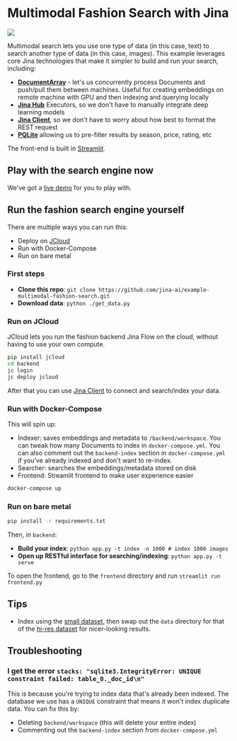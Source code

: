 # Multimodal Fashion Search with Jina

![](./.github/images/demo.gif)

Multimodal search lets you use one type of data (in this case, text) to search another type of data (in this case, images). This example leverages core Jina technologies that make it simpler to build and run your search, including:

- **[DocumentArray](https://docarray.jina.ai)** - let's us concurrently process Documents and push/pull them between machines. Useful for creating embeddings on remote machine with GPU and then indexing and querying locally
- **[Jina Hub](https://hub.jina.ai)** Executors, so we don't have to manually integrate deep learning models
- **[Jina Client](https://docs.jina.ai/api/jina.clients/)**, so we don't have to worry about how best to format the REST request
- **[PQLite](https://hub.jina.ai/executor/pn1qofsj)** allowing us to pre-filter results by season, price, rating, etc

The front-end is built in [Streamlit](https://streamlit.io/).

## Play with the search engine now

We've got a [live demo](https://examples.jina.ai/fashion) for you to play with.

## Run the fashion search engine yourself

There are multiple ways you can run this:

- Deploy on [JCloud](https://github.com/jina-ai/jcloud/)
- Run with Docker-Compose
- Run on bare metal

### First steps

- **Clone this repo**: `git clone https://github.com/jina-ai/example-multimodal-fashion-search.git`
- **Download data**: `python ./get_data.py`

### Run on JCloud

JCloud lets you run the fashion backend Jina Flow on the cloud, without having to use your own compute.

```sh
pip install jcloud
cd backend
jc login
jc deploy jcloud
```

After that you can use [Jina Client](https://docs.jina.ai/fundamentals/flow/client/#connect-client-to-a-flow) to connect and search/index your data.

### Run with Docker-Compose

This will spin up:

- Indexer: saves embeddings and metadata to `/backend/workspace`. You can tweak how many Documents to index in `docker-compose.yml`. You can also comment out the `backend-index` section in `docker-compose.yml` if you've already indexed and don't want to re-index.
- Searcher: searches the embeddings/metadata stored on disk
- Frontend: Streamlit frontend to make user experience easier

```sh
docker-compose up
```

### Run on bare metal

```sh
pip install -r requirements.txt
```

Then, in `backend`:

- **Build your index**: `python app.py -t index -n 1000 # index 1000 images`
- **Open up RESTful interface for searching/indexing**: `python app.py -t serve`

To open the frontend, go to the `frontend` directory and run `streamlit run frontend.py`

## Tips

- Index using the [small dataset](https://www.kaggle.com/paramaggarwal/fashion-product-images-small), then swap out the `data` directory for that of the [hi-res dataset](https://www.kaggle.com/paramaggarwal/fashion-product-images-dataset) for nicer-looking results.

## Troubleshooting

### I get the error `stacks: "sqlite3.IntegrityError: UNIQUE constraint failed: table_0._doc_id\n"`

This is because you're trying to index data that's already been indexed. The database we use has a `UNIQUE` constraint that means it won't index duplicate data. You can fix this by:

- Deleting `backend/workspace` (this will delete your entire index)
- Commenting out the `backend-index` section from `docker-compose.yml`
